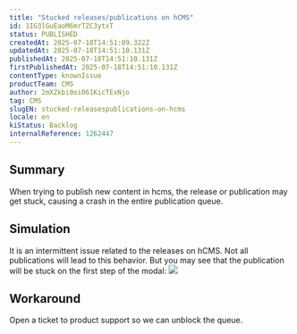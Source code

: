 ```yaml
---
title: "Stucked releases/publications on hCMS"
id: 1IG3lGuEaoM6mrTZC3ytxT
status: PUBLISHED
createdAt: 2025-07-18T14:51:09.322Z
updatedAt: 2025-07-18T14:51:10.131Z
publishedAt: 2025-07-18T14:51:10.131Z
firstPublishedAt: 2025-07-18T14:51:10.131Z
contentType: knownIssue
productTeam: CMS
author: 2mXZkbi0oi061KicTExNjo
tag: CMS
slugEN: stucked-releasespublications-on-hcms
locale: en
kiStatus: Backlog
internalReference: 1262447
---
```


## Summary


When trying to publish new content in hcms, the release or publication may get stuck, causing a crash in the entire publication queue.


##

## Simulation


It is an intermittent issue related to the releases on hCMS. Not all publications will lead to this behavior. But you may see that the publication will be stuck on the first step of the modal:
 ![](https://vtexhelp.zendesk.com/attachments/token/JRbMYz11RMrSetBEN9PS0WUWG/?name=image.png)


##

## Workaround


Open a ticket to product support so we can unblock the queue.





